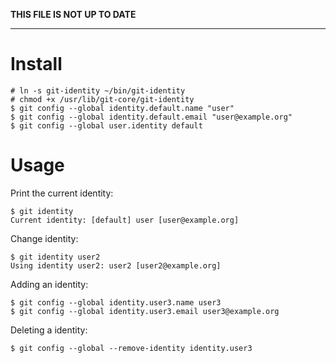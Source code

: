 **THIS FILE IS NOT UP TO DATE**

---

Install
=======

    # ln -s git-identity ~/bin/git-identity
    # chmod +x /usr/lib/git-core/git-identity
    $ git config --global identity.default.name "user"
    $ git config --global identity.default.email "user@example.org"
    $ git config --global user.identity default

Usage
=====

Print the current identity:

    $ git identity
    Current identity: [default] user [user@example.org]

Change identity:

    $ git identity user2
    Using identity user2: user2 [user2@example.org]

Adding an identity:

    $ git config --global identity.user3.name user3
    $ git config --global identity.user3.email user3@example.org

Deleting a identity:

    $ git config --global --remove-identity identity.user3
